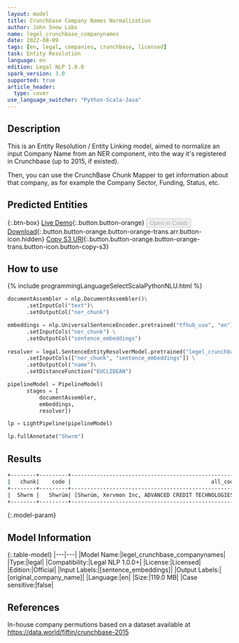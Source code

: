 ```yaml
---
layout: model
title: Crunchbase Company Names Normalization
author: John Snow Labs
name: legel_crunchbase_companynames
date: 2022-08-09
tags: [en, legal, companies, crunchbase, licensed]
task: Entity Resolution
language: en
edition: Legal NLP 1.0.0
spark_version: 3.0
supported: true
article_header:
  type: cover
use_language_switcher: "Python-Scala-Java"
---
```


## Description

This is an Entity Resolution / Entity Linking model, aimed to normalize an input Company Name from an NER component, into the way it's registered in Crunchbase (up to 2015, if existed).

Then, you can use the CrunchBase Chunk Mapper to get information about that company, as for example the Company Sector, Funding, Status, etc.

## Predicted Entities



{:.btn-box}
[Live Demo](https://demo.johnsnowlabs.com/finance/ER_EDGAR_CRUNCHBASE/){:.button.button-orange}
<button class="button button-orange" disabled>Open in Colab</button>
[Download](https://s3.amazonaws.com/auxdata.johnsnowlabs.com/legal/models/legel_crunchbase_companynames_en_1.0.0_3.2_1660041489236.zip){:.button.button-orange.button-orange-trans.arr.button-icon.hidden}
[Copy S3 URI](s3://auxdata.johnsnowlabs.com/legal/models/legel_crunchbase_companynames_en_1.0.0_3.2_1660041489236.zip){:.button.button-orange.button-orange-trans.button-icon.button-copy-s3}

## How to use



<div class="tabs-box" markdown="1">
{% include programmingLanguageSelectScalaPythonNLU.html %}

```python
documentAssembler = nlp.DocumentAssembler()\
      .setInputCol("text")\
      .setOutputCol("ner_chunk")

embeddings = nlp.UniversalSentenceEncoder.pretrained("tfhub_use", "en") \
      .setInputCols("ner_chunk") \
      .setOutputCol("sentence_embeddings")
    
resolver = legal.SentenceEntityResolverModel.pretrained("legel_crunchbase_companynames", "en", "legal/models") \
      .setInputCols(["ner_chunk", "sentence_embeddings"]) \
      .setOutputCol("name")\
      .setDistanceFunction("EUCLIDEAN")

pipelineModel = PipelineModel(
      stages = [
          documentAssembler,
          embeddings,
          resolver])

lp = LightPipeline(pipelineModel)

lp.fullAnnotate("Shwrm")

```

</div>

## Results

```bash
+--------+---------+-----------------------------------------------------+----------------------------------------------------+----------------------------+
|   chunk|    code |                                            all_codes|                                        resolutions |               all_distances|
+--------+---------+----------------------------------------------------------------------------------------------------------+----------------------------+
|  Shwrm |   Shwrüm| [Shwrüm, Xervmon Inc, ADVANCED CREDIT TECHNOLOGIES] |[Shwrüm, Xervmon Inc, ADVANCED CREDIT TECHNOLOGIES] |  [0.0000, 0.0436, 0.0448,] |
+--------+---------+-----------------------------------------------------+----------------------------------------------------+----------------------------+
```

{:.model-param}
## Model Information

{:.table-model}
|---|---|
|Model Name:|legel_crunchbase_companynames|
|Type:|legal|
|Compatibility:|Legal NLP 1.0.0+|
|License:|Licensed|
|Edition:|Official|
|Input Labels:|[sentence_embeddings]|
|Output Labels:|[original_company_name]|
|Language:|en|
|Size:|119.0 MB|
|Case sensitive:|false|

## References

In-house company permutions based on a dataset available at https://data.world/fiftin/crunchbase-2015
